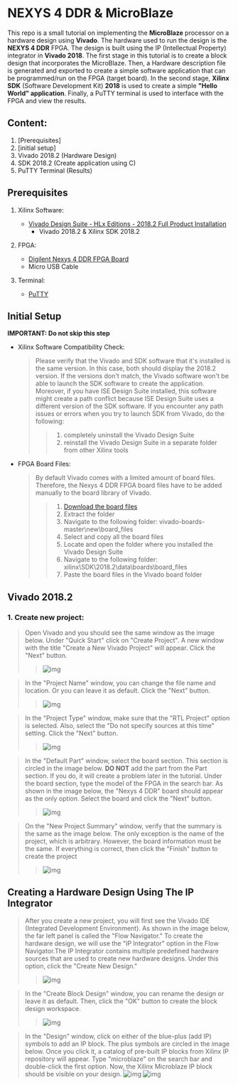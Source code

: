 # NEXYS 4 DDR & MicroBlaze
This repo is a small tutorial on implementing the **MicroBlaze** processor on a hardware design using **Vivado**. The hardware used to run the design is the **NEXYS 4 DDR** FPGA. The design is built using the IP (Intellectual Property) integrator in **Vivado 2018**. The first stage in this tutorial is to create a block design that incorporates the MicroBlaze. Then, a Hardware description file is generated and exported to create a simple software application that can be programmed/run on the FPGA (target board). In the second stage, **Xilinx SDK** (Software Development Kit) **2018** is used to create a simple **"Hello World" application**.  Finally, a PuTTY terminal is used to interface with the FPGA and view the results.

## Content:
  1. [Prerequisites]
  2. [initial setup]
  3. Vivado 2018.2 (Hardware Design)
  4. SDK 2018.2 (Create application using C)
  5. PuTTY Terminal (Results)


## Prerequisites
  1. Xilinx Software:
      
      - [Vivado Design Suite - HLx Editions - 2018.2  Full Product Installation](https://www.xilinx.com/support/download/index.html/content/xilinx/en/downloadNav/vivado-design-tools/archive.html)
        - Vivado 2018.2 & Xilinx SDK 2018.2 
  2. FPGA:
      - [Digilent Nexys 4 DDR FPGA Board](https://digilent.com/reference/programmable-logic/nexys-4-ddr/start)
      - Micro USB Cable
  3. Terminal:
      - [PuTTY](https://www.chiark.greenend.org.uk/~sgtatham/putty/latest.html)


## Initial Setup
**IMPORTANT: Do not skip this step**

  - Xilinx Software Compatibility Check:
    > Please verify that the Vivado and SDK software that it's installed is the same version. In this case, both should display the 2018.2 version. If the versions don't match, the Vivado software won't be able to launch the SDK software to create the application. Moreover, if you have ISE Design Suite installed, this software might create a path conflict because ISE  Design Suite uses a different version of the SDK software. If you encounter any path issues or errors when you try to launch SDK from Vivado, do the following:
    >> 1. completely uninstall the Vivado Design Suite
    >> 2. reinstall the Vivado Design Suite in a separate folder from other Xilinx tools
 
 - FPGA Board Files:
   > By default Vivado comes with a limited amount of board files. Therefore, the Nexys 4 DDR FPGA board files have to be added manually to the board library of Vivado. 
   >> 1. [Download the board files](/vivado-boards-master.zip)
   >> 2. Extract the folder
   >> 3. Navigate to the following folder: vivado-boards-master\new\board_files
   >> 4. Select and copy all the board files
   >> 5. Locate and open the folder where you installed the Vivado Design Suite
   >> 6. Navigate to the following folder: xilinx\SDK\2018.2\data\boards\board_files
   >> 7. Paste the board files in the Vivado board folder


## Vivado 2018.2
   ### 1. Create new project:
   > Open Vivado and you should see the same window as the image below. Under "Quick Start" click on "Create Project". A new window with the title "Create a New Vivado Project" will appear. Click the "Next" button.
   >> ![img](/images/img1.png)
   
   > In the "Project Name" window, you can change the file name and location. Or you can leave it as default. Click the "Next" button.
   >> ![img](/images/img2.png)
   
   > In the "Project Type" window, make sure that the "RTL Project" option is selected. Also, select the "Do not specify sources at this time" setting. Click the "Next" button.
   >> ![img](/images/img3.png)
   
   > In the "Default Part" window, select the board section. This section is circled in the image below. **DO NOT** add the part from the Part section. If you do, it will create a problem later in the tutorial. Under the board section, type the model of the FPGA in the search bar. As shown in the image below, the "Nexys 4 DDR" board should appear as the only option. Select the board and click the "Next" button.
   >> ![img](/images/img4.png)
   
   > On the "New Project Summary" window, verify that the summary is the same as the image below. The only exception is the name of the project, which is arbitrary. However, the board information must be the same. If everything is correct, then click the "Finish" button to create the project
   >> ![img](/images/img5.png)
   
   
## Creating a Hardware Design Using The IP Integrator   
   > After you create a new project, you will first see the Vivado IDE (Integrated Development Environment). As shown in the image below, the far left panel is called the "Flow Navigator."  To create the hardware design, we will use the "IP Integrator" option in the Flow Navigator.The IP Integrator contains multiple predefined hardware sources that are used to create new hardware designs. Under this option, click the "Create New Design."
   >> ![img](/images/img6.png)
   
   > In the "Create Block Design" window, you can rename the design or leave it as default. Then, click the "OK" button to create the block design workspace.  
   >> ![img](/images/img7.png)
   
   > In the  "Design" window, click on either of the blue-plus (add IP) symbols to add an IP block. The plus symbols are circled in the image below. Once you click it, a catalog of pre-built IP blocks from Xilinx IP repository will appear. Type "microblaze" on the search bar and double-click the first option. Now, the Xilinx Microblaze IP block should be visible on your design.
   > ![img](/images/img8.png)
   > ![img](/images/img9.png)
